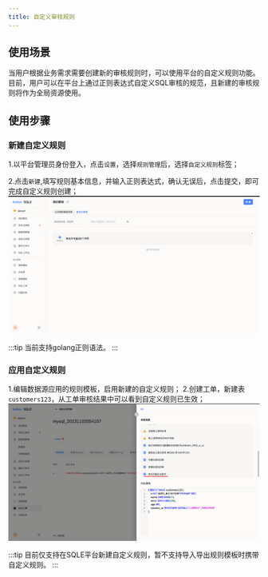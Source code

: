 ```yaml
---
title: 自定义审核规则
---
```


## 使用场景
当用户根据业务需求需要创建新的审核规则时，可以使用平台的自定义规则功能。目前，用户可以在平台上通过正则表达式自定义SQL审核的规范，且新建的审核规则将作为全局资源使用。

## 使用步骤

### 新建自定义规则

1.以平台管理员身份登入，点击`设置`，选择`规则管理`后，选择`自定义规则`标签；

2.点击`新建`,填写规则基本信息，并输入正则表达式，确认无误后，点击提交，即可完成自定义规则创建；
![customrule-regex](img/customrule-regex.png)

:::tip
当前支持golang正则语法。
:::

### 应用自定义规则
1.编辑数据源应用的规则模板，启用新建的自定义规则；
2.创建工单，新建表`customers123`，从工单审核结果中可以看到自定义规则已生效；
![customrule-result](img/customrule-result.png)


:::tip
目前仅支持在SQLE平台新建自定义规则，暂不支持导入导出规则模板时携带自定义规则。
:::
